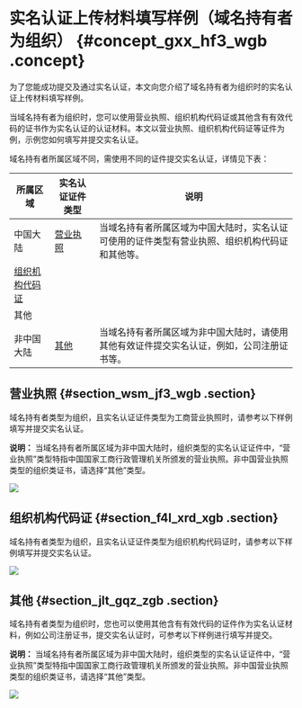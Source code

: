 # 实名认证上传材料填写样例（域名持有者为组织） {#concept_gxx_hf3_wgb .concept}

为了您能成功提交及通过实名认证，本文向您介绍了域名持有者为组织时的实名认证上传材料填写样例。

当域名持有者为组织时，您可以使用营业执照、组织机构代码证或其他含有有效代码的证书作为实名认证的认证材料。本文以营业执照、组织机构代码证等证件为例，示例您如何填写并提交实名认证。

域名持有者所属区域不同，需使用不同的证件提交实名认证，详情见下表：

|所属区域|实名认证证件类型|说明|
|----|--------|--|
|中国大陆|[营业执照](#section_wsm_jf3_wgb)|当域名持有者所属区域为中国大陆时，实名认证可使用的证件类型有营业执照、组织机构代码证和其他等。|
|[组织机构代码证](#section_f4l_xrd_xgb)|
|其他|
|非中国大陆|[其他](#section_jlt_gqz_zgb)|当域名持有者所属区域为非中国大陆时，请使用其他有效证件提交实名认证，例如，公司注册证书等。|

## 营业执照 {#section_wsm_jf3_wgb .section}

域名持有者类型为组织，且实名认证证件类型为工商营业执照时，请参考以下样例填写并提交实名认证。

**说明：** 当域名持有者所属区域为非中国大陆时，组织类型的实名认证证件中，“营业执照”类型特指中国国家工商行政管理机关所颁发的营业执照。非中国营业执照类型的组织类证书，请选择“其他”类型。

![](http://static-aliyun-doc.oss-cn-hangzhou.aliyuncs.com/assets/img/129673/156811001339381_zh-CN.png)

## 组织机构代码证 {#section_f4l_xrd_xgb .section}

域名持有者类型为组织，且实名认证证件类型为组织机构代码证时，请参考以下样例填写并提交实名认证。

![](http://static-aliyun-doc.oss-cn-hangzhou.aliyuncs.com/assets/img/129673/156811001339483_zh-CN.png)

## 其他 {#section_jlt_gqz_zgb .section}

域名持有者类型为组织时，您也可以使用其他含有有效代码的证件作为实名认证材料，例如公司注册证书，提交实名认证时，可参考以下样例进行填写并提交。

**说明：** 当域名持有者所属区域为非中国大陆时，组织类型的实名认证证件中，“营业执照”类型特指中国国家工商行政管理机关所颁发的营业执照。非中国营业执照类型的组织类证书，请选择“其他”类型。

![](http://static-aliyun-doc.oss-cn-hangzhou.aliyuncs.com/assets/img/129673/156811001439382_zh-CN.png)

